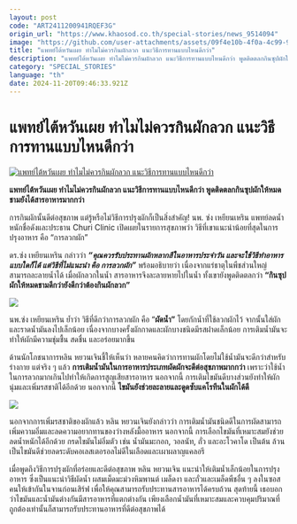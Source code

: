 ```yaml
---
layout: post
code: "ART2411200941RQEF3G"
origin_url: "https://www.khaosod.co.th/special-stories/news_9514094"
image: "https://github.com/user-attachments/assets/09f4e10b-4f0a-4c99-96f9-f4bb13e7ddea"
title: "แพทย์ไต้หวันเผย ทำไมไม่ควรกินผักลวก แนะวิธีการทานแบบไหนดีกว่า"
description: "แพทย์ไต้หวันเผย ทำไมไม่ควรกินผักลวก แนะวิธีการทานแบบไหนดีกว่า พูดติดตลกกินซุปผักให้หมดชามยังได้สารอาหารมากกว่า"
category: "SPECIAL_STORIES"
language: "th"
date: 2024-11-20T09:46:33.921Z
---
```


# แพทย์ไต้หวันเผย ทำไมไม่ควรกินผักลวก แนะวิธีการทานแบบไหนดีกว่า

[![แพทย์ไต้หวันเผย ทำไมไม่ควรกินผักลวก แนะวิธีการทานแบบไหนดีกว่า](https://www.khaosod.co.th/wpapp/uploads/2024/11/Boiled-Vegetables112.jpg "แพทย์ไต้หวันเผย ทำไมไม่ควรกินผักลวก แนะวิธีการทานแบบไหนดีกว่า")](https://www.khaosod.co.th/wpapp/uploads/2024/11/Boiled-Vegetables112.jpg)

**แพทย์ไต้หวันเผย ทำไมไม่ควรกินผักลวก แนะวิธีการทานแบบไหนดีกว่า พูดติดตลกกินซุปผักให้หมดชามยังได้สารอาหารมากกว่า**

การกินผักนั้นดีต่อสุขภาพ แต่รู้หรือไม่วิธีการปรุงผักก็เป็นสิ่งสำคัญ! นพ. ซ่ง เหยียนเหริน แพทย์ลดน้ำหนักชื่อดังและประธาน Churi Clinic เปิดเผยในรายการสุขภาพว่า วิธีที่เขาแนะนำน้อยที่สุดในการปรุงอาหาร คือ “การลวกผัก”

ดร.ซ่ง เหยียนเหริน กล่าวว่า _**“คุณควรรับประทานผักหลากสีในอาหารประจำวัน และจะใช้วิธีทำอาหารแบบใดก็ได้ แต่วิธีที่ไม่แนะนำ คือ การลวกผัก”**_ พร้อมอธิบายว่า เนื่องจากแร่ธาตุในพืชส่วนใหญ่สามารถละลายน้ำได้ เมื่อผักลวกในน้ำ สารอาหารจึงละลายหายไปในน้ำ ทั้งเขายังพูดติดตลกว่า **“กินซุปผักให้หมดชามดีกว่ายังดีกว่าต้องกินผักลวก”**

[![](https://www.khaosod.co.th/wpapp/uploads/2024/11/26102.jpg)](https://www.khaosod.co.th/wpapp/uploads/2024/11/26102.jpg)

นพ.ซ่ง เหยียนเหริน ย้ำว่า วิธีที่ดีกว่าการลวกผัก คือ “**ผัดน้ำ”** โดยกักน้ำที่ใช้ลวกผักไว้ จากนั้นใส่ผักและราดน้ำมันลงไปเล็กน้อย เนื่องจากบางครั้งผักกาดและผักบางชนิดมีรสฝาดเล็กน้อย การเติมน้ำมันจะทำให้ผักมีความชุ่มชื้น สดชื่น และอร่อยมากขึ้น

ด้านนักโภชนาการหลิน หยวนเจินชี้ให้เห็นว่า หลายคนคิดว่าการทานผักโดยไม่ใช้น้ำมันจะดีกว่าสำหรับร่างกาย แต่จริง ๆ แล้ว **การเติมน้ำมันในการอาหารประเภทผัดผักจะดีต่อสุขภาพมากกว่า** เพราะว่าใช้น้ำในการลวกมากเกินไปทำให้เกิดการสูญเสียสารอาหาร นอกจากนี้ การเติมไขมันดีบางส่วนยังทำให้ผักนุ่มและเพิ่มรสชาติได้อีกด้วย นอกจากนี้ **ไขมันยังช่วยละลายและดูดซับแคโรทีนในผักได้ดี**

[![](https://www.khaosod.co.th/wpapp/uploads/2024/11/2623.jpg)](https://www.khaosod.co.th/wpapp/uploads/2024/11/2623.jpg)

นอกจากการเพิ่มรสชาติของผักแล้ว หลิน หยวนเจินยังกล่าวว่า การเติมน้ำมันชนิดดีในการผัดสามารถเพิ่มความอิ่มและลดความอยากทานของว่างหลังมื้ออาหาร นอกจากนี้ การเลือกไขมันที่เหมาะสมยังช่วยลดน้ำหนักได้อีกด้วย กรดไขมันไม่อิ่มตัว เช่น น้ำมันมะกอก, วอลนัท, ถั่ว และอะโวคาโด เป็นต้น ล้วนเป็นไขมันดีช่วยลดระดับคอเลสเตอรอลไม่ดีในเลือดและเผาผลาญแคลอรี

เมื่อพูดถึงวิธีการปรุงผักที่อร่อยและดีต่อสุขภาพ หลิน หยวนเจิน แนะนำให้เติมน้ำเล็กน้อยในการปรุงอาหาร ซึ่งเป็นแนะนำวิธีผัดน้ำ ผสมเม็ดมะม่วงหิมพานต์ เมล็ดงา และถั่วและเมล็ดพืชอื่น ๆ ลงในซอส คนให้เข้ากันในจานก่อนเสิร์ฟ เพื่อให้คุณสามารถรับประทานสารอาหารได้ครบถ้วน สุดท้ายนี้ เธอบอกว่าไขมันและน้ำมันต่างกันมีสารอาหารที่แตกต่างกัน เพียงเลือกน้ำมันที่เหมาะสมและควบคุมปริมาณที่ถูกต้องเท่านั้นก็สามารถรับประทานอาหารที่ดีต่อสุขภาพได้